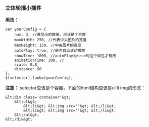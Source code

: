 ### 立体轮播小插件

**用法：**

```
var yourConfig = {
    num: 3, //要显示的数量，应该是个奇数
    maxWidth: 250, //代表中央图片的宽度
    maxHeight: 150, //中央图片的高度
    autoPlay: true, //是否自动滚动播放
    showTime: 1000, //autoPlay为true时这个属性才有用
    animationTime: 300, //
    scale: 0.8,
    distance: 50
};
$(selector).lunbo(yourConfig);
```
**注意：**
selector应该是个容器，下面的html结构应该是ul li img的形式：
```
&lt;div class='container'&gt;
	&lt;ul&gt;
		&lt;li&gt; &lt;img src=''&gt; &lt;/li&gt;
		&lt;li&gt; &lt;img src=''&gt; &lt;/li&gt;
	&lt;/ul&gt;
&lt;/div&gt;
```
